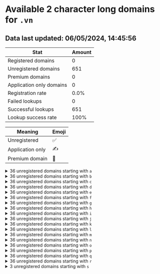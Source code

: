 # Available 2 character long domains for `.vn`

## Data last updated: 06/05/2024, 14:45:56

|Stat|Amount|
|--|--|
|Registered domains|0|
|Unregistered domains|651|
|Premium domains|0|
|Application only domains|0|
|Registration rate|0.0%|
|Failed lookups|0|
|Successful lookups|651|
|Lookup success rate|100%|


|Meaning|Emoji|
|--|--|
|Unregistered|:white_check_mark:|
|Application only|:writing_hand:|
|Premium domain|:gem:|

<details>
<summary>36 unregistered domains starting with <bold><code>a</code></bold></summary>

|Type|Domain|
|--|--|
|:white_check_mark:|`a0.vn`|
|:white_check_mark:|`a1.vn`|
|:white_check_mark:|`a2.vn`|
|:white_check_mark:|`a3.vn`|
|:white_check_mark:|`a4.vn`|
|:white_check_mark:|`a5.vn`|
|:white_check_mark:|`a6.vn`|
|:white_check_mark:|`a7.vn`|
|:white_check_mark:|`a8.vn`|
|:white_check_mark:|`a9.vn`|
|:white_check_mark:|`aa.vn`|
|:white_check_mark:|`ab.vn`|
|:white_check_mark:|`ac.vn`|
|:white_check_mark:|`ad.vn`|
|:white_check_mark:|`ae.vn`|
|:white_check_mark:|`af.vn`|
|:white_check_mark:|`ag.vn`|
|:white_check_mark:|`ah.vn`|
|:white_check_mark:|`ai.vn`|
|:white_check_mark:|`aj.vn`|
|:white_check_mark:|`ak.vn`|
|:white_check_mark:|`al.vn`|
|:white_check_mark:|`am.vn`|
|:white_check_mark:|`an.vn`|
|:white_check_mark:|`ao.vn`|
|:white_check_mark:|`ap.vn`|
|:white_check_mark:|`aq.vn`|
|:white_check_mark:|`ar.vn`|
|:white_check_mark:|`as.vn`|
|:white_check_mark:|`at.vn`|
|:white_check_mark:|`au.vn`|
|:white_check_mark:|`av.vn`|
|:white_check_mark:|`aw.vn`|
|:white_check_mark:|`ax.vn`|
|:white_check_mark:|`ay.vn`|
|:white_check_mark:|`az.vn`|
</details>
<details>
<summary>36 unregistered domains starting with <bold><code>b</code></bold></summary>

|Type|Domain|
|--|--|
|:white_check_mark:|`b0.vn`|
|:white_check_mark:|`b1.vn`|
|:white_check_mark:|`b2.vn`|
|:white_check_mark:|`b3.vn`|
|:white_check_mark:|`b4.vn`|
|:white_check_mark:|`b5.vn`|
|:white_check_mark:|`b6.vn`|
|:white_check_mark:|`b7.vn`|
|:white_check_mark:|`b8.vn`|
|:white_check_mark:|`b9.vn`|
|:white_check_mark:|`ba.vn`|
|:white_check_mark:|`bb.vn`|
|:white_check_mark:|`bc.vn`|
|:white_check_mark:|`bd.vn`|
|:white_check_mark:|`be.vn`|
|:white_check_mark:|`bf.vn`|
|:white_check_mark:|`bg.vn`|
|:white_check_mark:|`bh.vn`|
|:white_check_mark:|`bi.vn`|
|:white_check_mark:|`bj.vn`|
|:white_check_mark:|`bk.vn`|
|:white_check_mark:|`bl.vn`|
|:white_check_mark:|`bm.vn`|
|:white_check_mark:|`bn.vn`|
|:white_check_mark:|`bo.vn`|
|:white_check_mark:|`bp.vn`|
|:white_check_mark:|`bq.vn`|
|:white_check_mark:|`br.vn`|
|:white_check_mark:|`bs.vn`|
|:white_check_mark:|`bt.vn`|
|:white_check_mark:|`bu.vn`|
|:white_check_mark:|`bv.vn`|
|:white_check_mark:|`bw.vn`|
|:white_check_mark:|`bx.vn`|
|:white_check_mark:|`by.vn`|
|:white_check_mark:|`bz.vn`|
</details>
<details>
<summary>36 unregistered domains starting with <bold><code>c</code></bold></summary>

|Type|Domain|
|--|--|
|:white_check_mark:|`c0.vn`|
|:white_check_mark:|`c1.vn`|
|:white_check_mark:|`c2.vn`|
|:white_check_mark:|`c3.vn`|
|:white_check_mark:|`c4.vn`|
|:white_check_mark:|`c5.vn`|
|:white_check_mark:|`c6.vn`|
|:white_check_mark:|`c7.vn`|
|:white_check_mark:|`c8.vn`|
|:white_check_mark:|`c9.vn`|
|:white_check_mark:|`ca.vn`|
|:white_check_mark:|`cb.vn`|
|:white_check_mark:|`cc.vn`|
|:white_check_mark:|`cd.vn`|
|:white_check_mark:|`ce.vn`|
|:white_check_mark:|`cf.vn`|
|:white_check_mark:|`cg.vn`|
|:white_check_mark:|`ch.vn`|
|:white_check_mark:|`ci.vn`|
|:white_check_mark:|`cj.vn`|
|:white_check_mark:|`ck.vn`|
|:white_check_mark:|`cl.vn`|
|:white_check_mark:|`cm.vn`|
|:white_check_mark:|`cn.vn`|
|:white_check_mark:|`co.vn`|
|:white_check_mark:|`cp.vn`|
|:white_check_mark:|`cq.vn`|
|:white_check_mark:|`cr.vn`|
|:white_check_mark:|`cs.vn`|
|:white_check_mark:|`ct.vn`|
|:white_check_mark:|`cu.vn`|
|:white_check_mark:|`cv.vn`|
|:white_check_mark:|`cw.vn`|
|:white_check_mark:|`cx.vn`|
|:white_check_mark:|`cy.vn`|
|:white_check_mark:|`cz.vn`|
</details>
<details>
<summary>36 unregistered domains starting with <bold><code>d</code></bold></summary>

|Type|Domain|
|--|--|
|:white_check_mark:|`d0.vn`|
|:white_check_mark:|`d1.vn`|
|:white_check_mark:|`d2.vn`|
|:white_check_mark:|`d3.vn`|
|:white_check_mark:|`d4.vn`|
|:white_check_mark:|`d5.vn`|
|:white_check_mark:|`d6.vn`|
|:white_check_mark:|`d7.vn`|
|:white_check_mark:|`d8.vn`|
|:white_check_mark:|`d9.vn`|
|:white_check_mark:|`da.vn`|
|:white_check_mark:|`db.vn`|
|:white_check_mark:|`dc.vn`|
|:white_check_mark:|`dd.vn`|
|:white_check_mark:|`de.vn`|
|:white_check_mark:|`df.vn`|
|:white_check_mark:|`dg.vn`|
|:white_check_mark:|`dh.vn`|
|:white_check_mark:|`di.vn`|
|:white_check_mark:|`dj.vn`|
|:white_check_mark:|`dk.vn`|
|:white_check_mark:|`dl.vn`|
|:white_check_mark:|`dm.vn`|
|:white_check_mark:|`dn.vn`|
|:white_check_mark:|`do.vn`|
|:white_check_mark:|`dp.vn`|
|:white_check_mark:|`dq.vn`|
|:white_check_mark:|`dr.vn`|
|:white_check_mark:|`ds.vn`|
|:white_check_mark:|`dt.vn`|
|:white_check_mark:|`du.vn`|
|:white_check_mark:|`dv.vn`|
|:white_check_mark:|`dw.vn`|
|:white_check_mark:|`dx.vn`|
|:white_check_mark:|`dy.vn`|
|:white_check_mark:|`dz.vn`|
</details>
<details>
<summary>36 unregistered domains starting with <bold><code>e</code></bold></summary>

|Type|Domain|
|--|--|
|:white_check_mark:|`e0.vn`|
|:white_check_mark:|`e1.vn`|
|:white_check_mark:|`e2.vn`|
|:white_check_mark:|`e3.vn`|
|:white_check_mark:|`e4.vn`|
|:white_check_mark:|`e5.vn`|
|:white_check_mark:|`e6.vn`|
|:white_check_mark:|`e7.vn`|
|:white_check_mark:|`e8.vn`|
|:white_check_mark:|`e9.vn`|
|:white_check_mark:|`ea.vn`|
|:white_check_mark:|`eb.vn`|
|:white_check_mark:|`ec.vn`|
|:white_check_mark:|`ed.vn`|
|:white_check_mark:|`ee.vn`|
|:white_check_mark:|`ef.vn`|
|:white_check_mark:|`eg.vn`|
|:white_check_mark:|`eh.vn`|
|:white_check_mark:|`ei.vn`|
|:white_check_mark:|`ej.vn`|
|:white_check_mark:|`ek.vn`|
|:white_check_mark:|`el.vn`|
|:white_check_mark:|`em.vn`|
|:white_check_mark:|`en.vn`|
|:white_check_mark:|`eo.vn`|
|:white_check_mark:|`ep.vn`|
|:white_check_mark:|`eq.vn`|
|:white_check_mark:|`er.vn`|
|:white_check_mark:|`es.vn`|
|:white_check_mark:|`et.vn`|
|:white_check_mark:|`eu.vn`|
|:white_check_mark:|`ev.vn`|
|:white_check_mark:|`ew.vn`|
|:white_check_mark:|`ex.vn`|
|:white_check_mark:|`ey.vn`|
|:white_check_mark:|`ez.vn`|
</details>
<details>
<summary>36 unregistered domains starting with <bold><code>f</code></bold></summary>

|Type|Domain|
|--|--|
|:white_check_mark:|`f0.vn`|
|:white_check_mark:|`f1.vn`|
|:white_check_mark:|`f2.vn`|
|:white_check_mark:|`f3.vn`|
|:white_check_mark:|`f4.vn`|
|:white_check_mark:|`f5.vn`|
|:white_check_mark:|`f6.vn`|
|:white_check_mark:|`f7.vn`|
|:white_check_mark:|`f8.vn`|
|:white_check_mark:|`f9.vn`|
|:white_check_mark:|`fa.vn`|
|:white_check_mark:|`fb.vn`|
|:white_check_mark:|`fc.vn`|
|:white_check_mark:|`fd.vn`|
|:white_check_mark:|`fe.vn`|
|:white_check_mark:|`ff.vn`|
|:white_check_mark:|`fg.vn`|
|:white_check_mark:|`fh.vn`|
|:white_check_mark:|`fi.vn`|
|:white_check_mark:|`fj.vn`|
|:white_check_mark:|`fk.vn`|
|:white_check_mark:|`fl.vn`|
|:white_check_mark:|`fm.vn`|
|:white_check_mark:|`fn.vn`|
|:white_check_mark:|`fo.vn`|
|:white_check_mark:|`fp.vn`|
|:white_check_mark:|`fq.vn`|
|:white_check_mark:|`fr.vn`|
|:white_check_mark:|`fs.vn`|
|:white_check_mark:|`ft.vn`|
|:white_check_mark:|`fu.vn`|
|:white_check_mark:|`fv.vn`|
|:white_check_mark:|`fw.vn`|
|:white_check_mark:|`fx.vn`|
|:white_check_mark:|`fy.vn`|
|:white_check_mark:|`fz.vn`|
</details>
<details>
<summary>36 unregistered domains starting with <bold><code>g</code></bold></summary>

|Type|Domain|
|--|--|
|:white_check_mark:|`g0.vn`|
|:white_check_mark:|`g1.vn`|
|:white_check_mark:|`g2.vn`|
|:white_check_mark:|`g3.vn`|
|:white_check_mark:|`g4.vn`|
|:white_check_mark:|`g5.vn`|
|:white_check_mark:|`g6.vn`|
|:white_check_mark:|`g7.vn`|
|:white_check_mark:|`g8.vn`|
|:white_check_mark:|`g9.vn`|
|:white_check_mark:|`ga.vn`|
|:white_check_mark:|`gb.vn`|
|:white_check_mark:|`gc.vn`|
|:white_check_mark:|`gd.vn`|
|:white_check_mark:|`ge.vn`|
|:white_check_mark:|`gf.vn`|
|:white_check_mark:|`gg.vn`|
|:white_check_mark:|`gh.vn`|
|:white_check_mark:|`gi.vn`|
|:white_check_mark:|`gj.vn`|
|:white_check_mark:|`gk.vn`|
|:white_check_mark:|`gl.vn`|
|:white_check_mark:|`gm.vn`|
|:white_check_mark:|`gn.vn`|
|:white_check_mark:|`go.vn`|
|:white_check_mark:|`gp.vn`|
|:white_check_mark:|`gq.vn`|
|:white_check_mark:|`gr.vn`|
|:white_check_mark:|`gs.vn`|
|:white_check_mark:|`gt.vn`|
|:white_check_mark:|`gu.vn`|
|:white_check_mark:|`gv.vn`|
|:white_check_mark:|`gw.vn`|
|:white_check_mark:|`gx.vn`|
|:white_check_mark:|`gy.vn`|
|:white_check_mark:|`gz.vn`|
</details>
<details>
<summary>36 unregistered domains starting with <bold><code>h</code></bold></summary>

|Type|Domain|
|--|--|
|:white_check_mark:|`h0.vn`|
|:white_check_mark:|`h1.vn`|
|:white_check_mark:|`h2.vn`|
|:white_check_mark:|`h3.vn`|
|:white_check_mark:|`h4.vn`|
|:white_check_mark:|`h5.vn`|
|:white_check_mark:|`h6.vn`|
|:white_check_mark:|`h7.vn`|
|:white_check_mark:|`h8.vn`|
|:white_check_mark:|`h9.vn`|
|:white_check_mark:|`ha.vn`|
|:white_check_mark:|`hb.vn`|
|:white_check_mark:|`hc.vn`|
|:white_check_mark:|`hd.vn`|
|:white_check_mark:|`he.vn`|
|:white_check_mark:|`hf.vn`|
|:white_check_mark:|`hg.vn`|
|:white_check_mark:|`hh.vn`|
|:white_check_mark:|`hi.vn`|
|:white_check_mark:|`hj.vn`|
|:white_check_mark:|`hk.vn`|
|:white_check_mark:|`hl.vn`|
|:white_check_mark:|`hm.vn`|
|:white_check_mark:|`hn.vn`|
|:white_check_mark:|`ho.vn`|
|:white_check_mark:|`hp.vn`|
|:white_check_mark:|`hq.vn`|
|:white_check_mark:|`hr.vn`|
|:white_check_mark:|`hs.vn`|
|:white_check_mark:|`ht.vn`|
|:white_check_mark:|`hu.vn`|
|:white_check_mark:|`hv.vn`|
|:white_check_mark:|`hw.vn`|
|:white_check_mark:|`hx.vn`|
|:white_check_mark:|`hy.vn`|
|:white_check_mark:|`hz.vn`|
</details>
<details>
<summary>36 unregistered domains starting with <bold><code>i</code></bold></summary>

|Type|Domain|
|--|--|
|:white_check_mark:|`i0.vn`|
|:white_check_mark:|`i1.vn`|
|:white_check_mark:|`i2.vn`|
|:white_check_mark:|`i3.vn`|
|:white_check_mark:|`i4.vn`|
|:white_check_mark:|`i5.vn`|
|:white_check_mark:|`i6.vn`|
|:white_check_mark:|`i7.vn`|
|:white_check_mark:|`i8.vn`|
|:white_check_mark:|`i9.vn`|
|:white_check_mark:|`ia.vn`|
|:white_check_mark:|`ib.vn`|
|:white_check_mark:|`ic.vn`|
|:white_check_mark:|`id.vn`|
|:white_check_mark:|`ie.vn`|
|:white_check_mark:|`if.vn`|
|:white_check_mark:|`ig.vn`|
|:white_check_mark:|`ih.vn`|
|:white_check_mark:|`ii.vn`|
|:white_check_mark:|`ij.vn`|
|:white_check_mark:|`ik.vn`|
|:white_check_mark:|`il.vn`|
|:white_check_mark:|`im.vn`|
|:white_check_mark:|`in.vn`|
|:white_check_mark:|`io.vn`|
|:white_check_mark:|`ip.vn`|
|:white_check_mark:|`iq.vn`|
|:white_check_mark:|`ir.vn`|
|:white_check_mark:|`is.vn`|
|:white_check_mark:|`it.vn`|
|:white_check_mark:|`iu.vn`|
|:white_check_mark:|`iv.vn`|
|:white_check_mark:|`iw.vn`|
|:white_check_mark:|`ix.vn`|
|:white_check_mark:|`iy.vn`|
|:white_check_mark:|`iz.vn`|
</details>
<details>
<summary>36 unregistered domains starting with <bold><code>j</code></bold></summary>

|Type|Domain|
|--|--|
|:white_check_mark:|`j0.vn`|
|:white_check_mark:|`j1.vn`|
|:white_check_mark:|`j2.vn`|
|:white_check_mark:|`j3.vn`|
|:white_check_mark:|`j4.vn`|
|:white_check_mark:|`j5.vn`|
|:white_check_mark:|`j6.vn`|
|:white_check_mark:|`j7.vn`|
|:white_check_mark:|`j8.vn`|
|:white_check_mark:|`j9.vn`|
|:white_check_mark:|`ja.vn`|
|:white_check_mark:|`jb.vn`|
|:white_check_mark:|`jc.vn`|
|:white_check_mark:|`jd.vn`|
|:white_check_mark:|`je.vn`|
|:white_check_mark:|`jf.vn`|
|:white_check_mark:|`jg.vn`|
|:white_check_mark:|`jh.vn`|
|:white_check_mark:|`ji.vn`|
|:white_check_mark:|`jj.vn`|
|:white_check_mark:|`jk.vn`|
|:white_check_mark:|`jl.vn`|
|:white_check_mark:|`jm.vn`|
|:white_check_mark:|`jn.vn`|
|:white_check_mark:|`jo.vn`|
|:white_check_mark:|`jp.vn`|
|:white_check_mark:|`jq.vn`|
|:white_check_mark:|`jr.vn`|
|:white_check_mark:|`js.vn`|
|:white_check_mark:|`jt.vn`|
|:white_check_mark:|`ju.vn`|
|:white_check_mark:|`jv.vn`|
|:white_check_mark:|`jw.vn`|
|:white_check_mark:|`jx.vn`|
|:white_check_mark:|`jy.vn`|
|:white_check_mark:|`jz.vn`|
</details>
<details>
<summary>36 unregistered domains starting with <bold><code>k</code></bold></summary>

|Type|Domain|
|--|--|
|:white_check_mark:|`k0.vn`|
|:white_check_mark:|`k1.vn`|
|:white_check_mark:|`k2.vn`|
|:white_check_mark:|`k3.vn`|
|:white_check_mark:|`k4.vn`|
|:white_check_mark:|`k5.vn`|
|:white_check_mark:|`k6.vn`|
|:white_check_mark:|`k7.vn`|
|:white_check_mark:|`k8.vn`|
|:white_check_mark:|`k9.vn`|
|:white_check_mark:|`ka.vn`|
|:white_check_mark:|`kb.vn`|
|:white_check_mark:|`kc.vn`|
|:white_check_mark:|`kd.vn`|
|:white_check_mark:|`ke.vn`|
|:white_check_mark:|`kf.vn`|
|:white_check_mark:|`kg.vn`|
|:white_check_mark:|`kh.vn`|
|:white_check_mark:|`ki.vn`|
|:white_check_mark:|`kj.vn`|
|:white_check_mark:|`kk.vn`|
|:white_check_mark:|`kl.vn`|
|:white_check_mark:|`km.vn`|
|:white_check_mark:|`kn.vn`|
|:white_check_mark:|`ko.vn`|
|:white_check_mark:|`kp.vn`|
|:white_check_mark:|`kq.vn`|
|:white_check_mark:|`kr.vn`|
|:white_check_mark:|`ks.vn`|
|:white_check_mark:|`kt.vn`|
|:white_check_mark:|`ku.vn`|
|:white_check_mark:|`kv.vn`|
|:white_check_mark:|`kw.vn`|
|:white_check_mark:|`kx.vn`|
|:white_check_mark:|`ky.vn`|
|:white_check_mark:|`kz.vn`|
</details>
<details>
<summary>36 unregistered domains starting with <bold><code>l</code></bold></summary>

|Type|Domain|
|--|--|
|:white_check_mark:|`l0.vn`|
|:white_check_mark:|`l1.vn`|
|:white_check_mark:|`l2.vn`|
|:white_check_mark:|`l3.vn`|
|:white_check_mark:|`l4.vn`|
|:white_check_mark:|`l5.vn`|
|:white_check_mark:|`l6.vn`|
|:white_check_mark:|`l7.vn`|
|:white_check_mark:|`l8.vn`|
|:white_check_mark:|`l9.vn`|
|:white_check_mark:|`la.vn`|
|:white_check_mark:|`lb.vn`|
|:white_check_mark:|`lc.vn`|
|:white_check_mark:|`ld.vn`|
|:white_check_mark:|`le.vn`|
|:white_check_mark:|`lf.vn`|
|:white_check_mark:|`lg.vn`|
|:white_check_mark:|`lh.vn`|
|:white_check_mark:|`li.vn`|
|:white_check_mark:|`lj.vn`|
|:white_check_mark:|`lk.vn`|
|:white_check_mark:|`ll.vn`|
|:white_check_mark:|`lm.vn`|
|:white_check_mark:|`ln.vn`|
|:white_check_mark:|`lo.vn`|
|:white_check_mark:|`lp.vn`|
|:white_check_mark:|`lq.vn`|
|:white_check_mark:|`lr.vn`|
|:white_check_mark:|`ls.vn`|
|:white_check_mark:|`lt.vn`|
|:white_check_mark:|`lu.vn`|
|:white_check_mark:|`lv.vn`|
|:white_check_mark:|`lw.vn`|
|:white_check_mark:|`lx.vn`|
|:white_check_mark:|`ly.vn`|
|:white_check_mark:|`lz.vn`|
</details>
<details>
<summary>36 unregistered domains starting with <bold><code>m</code></bold></summary>

|Type|Domain|
|--|--|
|:white_check_mark:|`m0.vn`|
|:white_check_mark:|`m1.vn`|
|:white_check_mark:|`m2.vn`|
|:white_check_mark:|`m3.vn`|
|:white_check_mark:|`m4.vn`|
|:white_check_mark:|`m5.vn`|
|:white_check_mark:|`m6.vn`|
|:white_check_mark:|`m7.vn`|
|:white_check_mark:|`m8.vn`|
|:white_check_mark:|`m9.vn`|
|:white_check_mark:|`ma.vn`|
|:white_check_mark:|`mb.vn`|
|:white_check_mark:|`mc.vn`|
|:white_check_mark:|`md.vn`|
|:white_check_mark:|`me.vn`|
|:white_check_mark:|`mf.vn`|
|:white_check_mark:|`mg.vn`|
|:white_check_mark:|`mh.vn`|
|:white_check_mark:|`mi.vn`|
|:white_check_mark:|`mj.vn`|
|:white_check_mark:|`mk.vn`|
|:white_check_mark:|`ml.vn`|
|:white_check_mark:|`mm.vn`|
|:white_check_mark:|`mn.vn`|
|:white_check_mark:|`mo.vn`|
|:white_check_mark:|`mp.vn`|
|:white_check_mark:|`mq.vn`|
|:white_check_mark:|`mr.vn`|
|:white_check_mark:|`ms.vn`|
|:white_check_mark:|`mt.vn`|
|:white_check_mark:|`mu.vn`|
|:white_check_mark:|`mv.vn`|
|:white_check_mark:|`mw.vn`|
|:white_check_mark:|`mx.vn`|
|:white_check_mark:|`my.vn`|
|:white_check_mark:|`mz.vn`|
</details>
<details>
<summary>36 unregistered domains starting with <bold><code>n</code></bold></summary>

|Type|Domain|
|--|--|
|:white_check_mark:|`n0.vn`|
|:white_check_mark:|`n1.vn`|
|:white_check_mark:|`n2.vn`|
|:white_check_mark:|`n3.vn`|
|:white_check_mark:|`n4.vn`|
|:white_check_mark:|`n5.vn`|
|:white_check_mark:|`n6.vn`|
|:white_check_mark:|`n7.vn`|
|:white_check_mark:|`n8.vn`|
|:white_check_mark:|`n9.vn`|
|:white_check_mark:|`na.vn`|
|:white_check_mark:|`nb.vn`|
|:white_check_mark:|`nc.vn`|
|:white_check_mark:|`nd.vn`|
|:white_check_mark:|`ne.vn`|
|:white_check_mark:|`nf.vn`|
|:white_check_mark:|`ng.vn`|
|:white_check_mark:|`nh.vn`|
|:white_check_mark:|`ni.vn`|
|:white_check_mark:|`nj.vn`|
|:white_check_mark:|`nk.vn`|
|:white_check_mark:|`nl.vn`|
|:white_check_mark:|`nm.vn`|
|:white_check_mark:|`nn.vn`|
|:white_check_mark:|`no.vn`|
|:white_check_mark:|`np.vn`|
|:white_check_mark:|`nq.vn`|
|:white_check_mark:|`nr.vn`|
|:white_check_mark:|`ns.vn`|
|:white_check_mark:|`nt.vn`|
|:white_check_mark:|`nu.vn`|
|:white_check_mark:|`nv.vn`|
|:white_check_mark:|`nw.vn`|
|:white_check_mark:|`nx.vn`|
|:white_check_mark:|`ny.vn`|
|:white_check_mark:|`nz.vn`|
</details>
<details>
<summary>36 unregistered domains starting with <bold><code>o</code></bold></summary>

|Type|Domain|
|--|--|
|:white_check_mark:|`o0.vn`|
|:white_check_mark:|`o1.vn`|
|:white_check_mark:|`o2.vn`|
|:white_check_mark:|`o3.vn`|
|:white_check_mark:|`o4.vn`|
|:white_check_mark:|`o5.vn`|
|:white_check_mark:|`o6.vn`|
|:white_check_mark:|`o7.vn`|
|:white_check_mark:|`o8.vn`|
|:white_check_mark:|`o9.vn`|
|:white_check_mark:|`oa.vn`|
|:white_check_mark:|`ob.vn`|
|:white_check_mark:|`oc.vn`|
|:white_check_mark:|`od.vn`|
|:white_check_mark:|`oe.vn`|
|:white_check_mark:|`of.vn`|
|:white_check_mark:|`og.vn`|
|:white_check_mark:|`oh.vn`|
|:white_check_mark:|`oi.vn`|
|:white_check_mark:|`oj.vn`|
|:white_check_mark:|`ok.vn`|
|:white_check_mark:|`ol.vn`|
|:white_check_mark:|`om.vn`|
|:white_check_mark:|`on.vn`|
|:white_check_mark:|`oo.vn`|
|:white_check_mark:|`op.vn`|
|:white_check_mark:|`oq.vn`|
|:white_check_mark:|`or.vn`|
|:white_check_mark:|`os.vn`|
|:white_check_mark:|`ot.vn`|
|:white_check_mark:|`ou.vn`|
|:white_check_mark:|`ov.vn`|
|:white_check_mark:|`ow.vn`|
|:white_check_mark:|`ox.vn`|
|:white_check_mark:|`oy.vn`|
|:white_check_mark:|`oz.vn`|
</details>
<details>
<summary>36 unregistered domains starting with <bold><code>p</code></bold></summary>

|Type|Domain|
|--|--|
|:white_check_mark:|`p0.vn`|
|:white_check_mark:|`p1.vn`|
|:white_check_mark:|`p2.vn`|
|:white_check_mark:|`p3.vn`|
|:white_check_mark:|`p4.vn`|
|:white_check_mark:|`p5.vn`|
|:white_check_mark:|`p6.vn`|
|:white_check_mark:|`p7.vn`|
|:white_check_mark:|`p8.vn`|
|:white_check_mark:|`p9.vn`|
|:white_check_mark:|`pa.vn`|
|:white_check_mark:|`pb.vn`|
|:white_check_mark:|`pc.vn`|
|:white_check_mark:|`pd.vn`|
|:white_check_mark:|`pe.vn`|
|:white_check_mark:|`pf.vn`|
|:white_check_mark:|`pg.vn`|
|:white_check_mark:|`ph.vn`|
|:white_check_mark:|`pi.vn`|
|:white_check_mark:|`pj.vn`|
|:white_check_mark:|`pk.vn`|
|:white_check_mark:|`pl.vn`|
|:white_check_mark:|`pm.vn`|
|:white_check_mark:|`pn.vn`|
|:white_check_mark:|`po.vn`|
|:white_check_mark:|`pp.vn`|
|:white_check_mark:|`pq.vn`|
|:white_check_mark:|`pr.vn`|
|:white_check_mark:|`ps.vn`|
|:white_check_mark:|`pt.vn`|
|:white_check_mark:|`pu.vn`|
|:white_check_mark:|`pv.vn`|
|:white_check_mark:|`pw.vn`|
|:white_check_mark:|`px.vn`|
|:white_check_mark:|`py.vn`|
|:white_check_mark:|`pz.vn`|
</details>
<details>
<summary>36 unregistered domains starting with <bold><code>q</code></bold></summary>

|Type|Domain|
|--|--|
|:white_check_mark:|`q0.vn`|
|:white_check_mark:|`q1.vn`|
|:white_check_mark:|`q2.vn`|
|:white_check_mark:|`q3.vn`|
|:white_check_mark:|`q4.vn`|
|:white_check_mark:|`q5.vn`|
|:white_check_mark:|`q6.vn`|
|:white_check_mark:|`q7.vn`|
|:white_check_mark:|`q8.vn`|
|:white_check_mark:|`q9.vn`|
|:white_check_mark:|`qa.vn`|
|:white_check_mark:|`qb.vn`|
|:white_check_mark:|`qc.vn`|
|:white_check_mark:|`qd.vn`|
|:white_check_mark:|`qe.vn`|
|:white_check_mark:|`qf.vn`|
|:white_check_mark:|`qg.vn`|
|:white_check_mark:|`qh.vn`|
|:white_check_mark:|`qi.vn`|
|:white_check_mark:|`qj.vn`|
|:white_check_mark:|`qk.vn`|
|:white_check_mark:|`ql.vn`|
|:white_check_mark:|`qm.vn`|
|:white_check_mark:|`qn.vn`|
|:white_check_mark:|`qo.vn`|
|:white_check_mark:|`qp.vn`|
|:white_check_mark:|`qq.vn`|
|:white_check_mark:|`qr.vn`|
|:white_check_mark:|`qs.vn`|
|:white_check_mark:|`qt.vn`|
|:white_check_mark:|`qu.vn`|
|:white_check_mark:|`qv.vn`|
|:white_check_mark:|`qw.vn`|
|:white_check_mark:|`qx.vn`|
|:white_check_mark:|`qy.vn`|
|:white_check_mark:|`qz.vn`|
</details>
<details>
<summary>36 unregistered domains starting with <bold><code>r</code></bold></summary>

|Type|Domain|
|--|--|
|:white_check_mark:|`r0.vn`|
|:white_check_mark:|`r1.vn`|
|:white_check_mark:|`r2.vn`|
|:white_check_mark:|`r3.vn`|
|:white_check_mark:|`r4.vn`|
|:white_check_mark:|`r5.vn`|
|:white_check_mark:|`r6.vn`|
|:white_check_mark:|`r7.vn`|
|:white_check_mark:|`r8.vn`|
|:white_check_mark:|`r9.vn`|
|:white_check_mark:|`ra.vn`|
|:white_check_mark:|`rb.vn`|
|:white_check_mark:|`rc.vn`|
|:white_check_mark:|`rd.vn`|
|:white_check_mark:|`re.vn`|
|:white_check_mark:|`rf.vn`|
|:white_check_mark:|`rg.vn`|
|:white_check_mark:|`rh.vn`|
|:white_check_mark:|`ri.vn`|
|:white_check_mark:|`rj.vn`|
|:white_check_mark:|`rk.vn`|
|:white_check_mark:|`rl.vn`|
|:white_check_mark:|`rm.vn`|
|:white_check_mark:|`rn.vn`|
|:white_check_mark:|`ro.vn`|
|:white_check_mark:|`rp.vn`|
|:white_check_mark:|`rq.vn`|
|:white_check_mark:|`rr.vn`|
|:white_check_mark:|`rs.vn`|
|:white_check_mark:|`rt.vn`|
|:white_check_mark:|`ru.vn`|
|:white_check_mark:|`rv.vn`|
|:white_check_mark:|`rw.vn`|
|:white_check_mark:|`rx.vn`|
|:white_check_mark:|`ry.vn`|
|:white_check_mark:|`rz.vn`|
</details>
<details>
<summary>3 unregistered domains starting with <bold><code>s</code></bold></summary>

|Type|Domain|
|--|--|
|:white_check_mark:|`sa.vn`|
|:white_check_mark:|`sb.vn`|
|:white_check_mark:|`sc.vn`|
</details>
